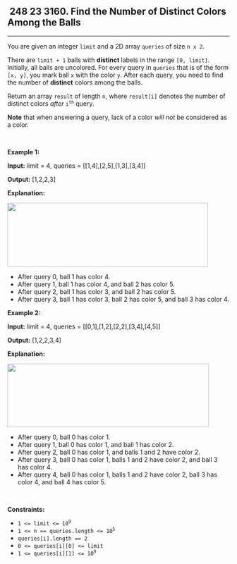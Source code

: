 <h2> 248 23
3160. Find the Number of Distinct Colors Among the Balls</h2><hr><div><p>You are given an integer <code>limit</code> and a 2D array <code>queries</code> of size <code>n x 2</code>.</p>

<p>There are <code>limit + 1</code> balls with <strong>distinct</strong> labels in the range <code>[0, limit]</code>. Initially, all balls are uncolored. For every query in <code>queries</code> that is of the form <code>[x, y]</code>, you mark ball <code>x</code> with the color <code>y</code>. After each query, you need to find the number of <strong>distinct</strong> colors among the balls.</p>

<p>Return an array <code>result</code> of length <code>n</code>, where <code>result[i]</code> denotes the number of distinct colors <em>after</em> <code>i<sup>th</sup></code> query.</p>

<p><strong>Note</strong> that when answering a query, lack of a color <em>will not</em> be considered as a color.</p>

<p>&nbsp;</p>
<p><strong class="example">Example 1:</strong></p>

<div class="example-block">
<p><strong>Input:</strong> <span class="example-io">limit = 4, queries = [[1,4],[2,5],[1,3],[3,4]]</span></p>

<p><strong>Output:</strong> <span class="example-io">[1,2,2,3]</span></p>

<p><strong>Explanation:</strong></p>

<p><img alt="" src="https://assets.leetcode.com/uploads/2024/04/17/ezgifcom-crop.gif" style="width: 455px; height: 145px;"></p>

<ul>
	<li>After query 0, ball 1 has color 4.</li>
	<li>After query 1, ball 1 has color 4, and ball 2 has color 5.</li>
	<li>After query 2, ball 1 has color 3, and ball 2 has color 5.</li>
	<li>After query 3, ball 1 has color 3, ball 2 has color 5, and ball 3 has color 4.</li>
</ul>
</div>

<p><strong class="example">Example 2:</strong></p>

<div class="example-block">
<p><strong>Input:</strong> <span class="example-io">limit = 4, queries = [[0,1],[1,2],[2,2],[3,4],[4,5]]</span></p>

<p><strong>Output:</strong> <span class="example-io">[1,2,2,3,4]</span></p>

<p><strong>Explanation:</strong></p>

<p><strong><img alt="" src="https://assets.leetcode.com/uploads/2024/04/17/ezgifcom-crop2.gif" style="width: 457px; height: 144px;"></strong></p>

<ul>
	<li>After query 0, ball 0 has color 1.</li>
	<li>After query 1, ball 0 has color 1, and ball 1 has color 2.</li>
	<li>After query 2, ball 0 has color 1, and balls 1 and 2 have color 2.</li>
	<li>After query 3, ball 0 has color 1, balls 1 and 2 have color 2, and ball 3 has color 4.</li>
	<li>After query 4, ball 0 has color 1, balls 1 and 2 have color 2, ball 3 has color 4, and ball 4 has color 5.</li>
</ul>
</div>

<p>&nbsp;</p>
<p><strong>Constraints:</strong></p>

<ul>
	<li><code>1 &lt;= limit &lt;= 10<sup>9</sup></code></li>
	<li><code>1 &lt;= n == queries.length &lt;= 10<sup>5</sup></code></li>
	<li><code>queries[i].length == 2</code></li>
	<li><code>0 &lt;= queries[i][0] &lt;= limit</code></li>
	<li><code>1 &lt;= queries[i][1] &lt;= 10<sup>9</sup></code></li>
</ul>
</div>